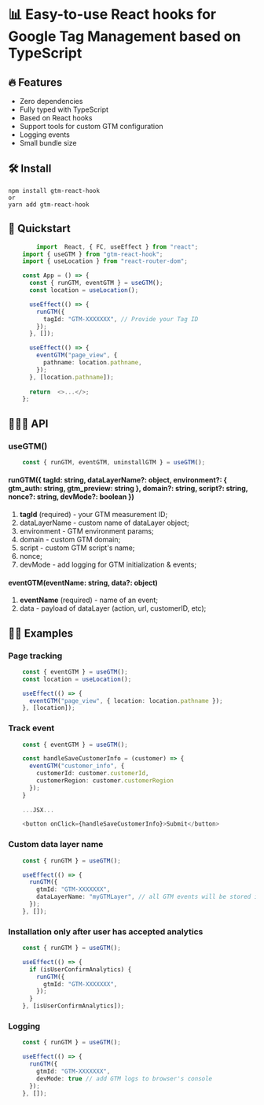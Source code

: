 # 📊 Easy-to-use React hooks for Google Tag Management based on TypeScript

## 🔥 Features 

 - Zero dependencies
 - Fully typed with TypeScript
 - Based on React hooks
 - Support tools for custom GTM configuration
 - Logging events
 - Small bundle size
 
## 🛠 Install
    npm install gtm-react-hook
	or
	yarn add gtm-react-hook

## 🚀 Quickstart

```typescript
    	import  React, { FC, useEffect } from "react";
	import { useGTM } from "gtm-react-hook";
	import { useLocation } from "react-router-dom";

	const App = () => {
	  const { runGTM, eventGTM } = useGTM();
	  const location = useLocation();

	  useEffect(() => {
		runGTM({
		  tagId: "GTM-XXXXXXX", // Provide your Tag ID
		});
	  }, []);

	  useEffect(() => {
		eventGTM("page_view", {
		  pathname: location.pathname,
		});
	  }, [location.pathname]);
	
	  return  <>...</>;
	};
```
## 🧙🏻‍♂️ API

### useGTM()

```typescript 
    const { runGTM, eventGTM, uninstallGTM } = useGTM();
```

#### runGTM({ tagId: string, dataLayerName?: object, environment?: { gtm_auth: string, gtm_preview: string }, domain?: string, script?: string, nonce?: string, devMode?: boolean })

 1. **tagId** (required) - your GTM measurement ID;
 2. dataLayerName - custom name of dataLayer object;
 3. environment - GTM environment params;
 4. domain - custom GTM domain;
 5. script - custom GTM script's name;
 6. nonce;
 7. devMode - add logging for GTM initialization & events;

#### eventGTM(eventName: string, data?: object)

 1. **eventName** (required) - name of an event;
 2. data - payload of dataLayer (action, url, customerID, etc);


## 💅🏽 Examples

### Page tracking

```typescript
	const { eventGTM } = useGTM();
	const location = useLocation();

	useEffect(() => {
	  eventGTM("page_view", { location: location.pathname });
	}, [location]);
```

### Track event

```typescript
	const { eventGTM } = useGTM();

	const handleSaveCustomerInfo = (customer) => {
	  eventGTM("customer_info", { 
		customerId: customer.customerId, 
		customerRegion: customer.customerRegion 
	  });
	}
	
	...JSX...

	<button onClick={handleSaveCustomerInfo}>Submit</button>
```

### Custom data layer name

```typescript
	const { runGTM } = useGTM();

	useEffect(() => {
	  runGTM({
	    gtmId: "GTM-XXXXXXX",
		dataLayerName: "myGTMLayer", // all GTM events will be stored in `window.myGTMLayer` key
	  });
	}, []);
```

### Installation only after user has accepted analytics

```typescript
	const { runGTM } = useGTM();

	useEffect(() => {
	  if (isUserConfirmAnalytics) {
	    runGTM({
		  gtmId: "GTM-XXXXXXX",
		});
	  }
	}, [isUserConfirmAnalytics]);
```

### Logging

```typescript
	const { runGTM } = useGTM();

	useEffect(() => {
	  runGTM({
	    gtmId: "GTM-XXXXXXX",
		devMode: true // add GTM logs to browser's console 
	  });
	}, []);
```